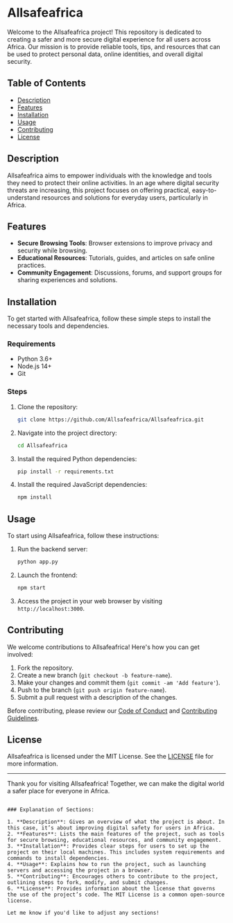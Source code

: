 # Allsafeafrica

Welcome to the Allsafeafrica project! This repository is dedicated to creating a safer and more secure digital experience for all users across Africa. Our mission is to provide reliable tools, tips, and resources that can be used to protect personal data, online identities, and overall digital security.

## Table of Contents

- [Description](#description)
- [Features](#features)
- [Installation](#installation)
- [Usage](#usage)
- [Contributing](#contributing)
- [License](#license)

## Description

Allsafeafrica aims to empower individuals with the knowledge and tools they need to protect their online activities. In an age where digital security threats are increasing, this project focuses on offering practical, easy-to-understand resources and solutions for everyday users, particularly in Africa.

## Features

- **Secure Browsing Tools**: Browser extensions to improve privacy and security while browsing.
- **Educational Resources**: Tutorials, guides, and articles on safe online practices.
- **Community Engagement**: Discussions, forums, and support groups for sharing experiences and solutions.

## Installation

To get started with Allsafeafrica, follow these simple steps to install the necessary tools and dependencies.

### Requirements

- Python 3.6+
- Node.js 14+
- Git

### Steps

1. Clone the repository:

   ```bash
   git clone https://github.com/Allsafeafrica/Allsafeafrica.git
   ```

2. Navigate into the project directory:

   ```bash
   cd Allsafeafrica
   ```

3. Install the required Python dependencies:

   ```bash
   pip install -r requirements.txt
   ```

4. Install the required JavaScript dependencies:

   ```bash
   npm install
   ```

## Usage

To start using Allsafeafrica, follow these instructions:

1. Run the backend server:

   ```bash
   python app.py
   ```

2. Launch the frontend:

   ```bash
   npm start
   ```

3. Access the project in your web browser by visiting `http://localhost:3000`.

## Contributing

We welcome contributions to Allsafeafrica! Here's how you can get involved:

1. Fork the repository.
2. Create a new branch (`git checkout -b feature-name`).
3. Make your changes and commit them (`git commit -am 'Add feature'`).
4. Push to the branch (`git push origin feature-name`).
5. Submit a pull request with a description of the changes.

Before contributing, please review our [Code of Conduct](#) and [Contributing Guidelines](#).

## License

Allsafeafrica is licensed under the MIT License. See the [LICENSE](LICENSE) file for more information.

---

Thank you for visiting Allsafeafrica! Together, we can make the digital world a safer place for everyone in Africa.
```

### Explanation of Sections:

1. **Description**: Gives an overview of what the project is about. In this case, it’s about improving digital safety for users in Africa.
2. **Features**: Lists the main features of the project, such as tools for secure browsing, educational resources, and community engagement.
3. **Installation**: Provides clear steps for users to set up the project on their local machines. This includes system requirements and commands to install dependencies.
4. **Usage**: Explains how to run the project, such as launching servers and accessing the project in a browser.
5. **Contributing**: Encourages others to contribute to the project, outlining steps to fork, modify, and submit changes.
6. **License**: Provides information about the license that governs the use of the project’s code. The MIT License is a common open-source license.

Let me know if you'd like to adjust any sections!
